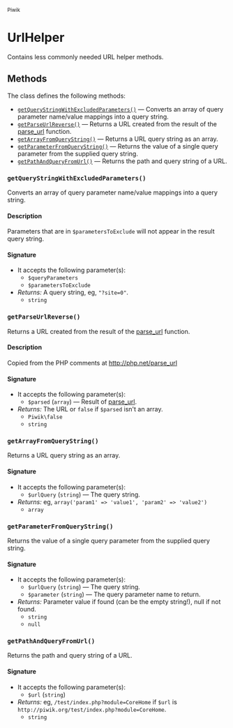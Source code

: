 <small>Piwik</small>

UrlHelper
=========

Contains less commonly needed URL helper methods.

Methods
-------

The class defines the following methods:

- [`getQueryStringWithExcludedParameters()`](#getquerystringwithexcludedparameters) &mdash; Converts an array of query parameter name/value mappings into a query string.
- [`getParseUrlReverse()`](#getparseurlreverse) &mdash; Returns a URL created from the result of the [parse_url](http://php.net/manual/en/function.parse-url.php) function.
- [`getArrayFromQueryString()`](#getarrayfromquerystring) &mdash; Returns a URL query string as an array.
- [`getParameterFromQueryString()`](#getparameterfromquerystring) &mdash; Returns the value of a single query parameter from the supplied query string.
- [`getPathAndQueryFromUrl()`](#getpathandqueryfromurl) &mdash; Returns the path and query string of a URL.

<a name="getquerystringwithexcludedparameters" id="getquerystringwithexcludedparameters"></a>
<a name="getQueryStringWithExcludedParameters" id="getQueryStringWithExcludedParameters"></a>
### `getQueryStringWithExcludedParameters()`

Converts an array of query parameter name/value mappings into a query string.

#### Description

Parameters that are in `$parametersToExclude` will not appear in the result
query string.

#### Signature

- It accepts the following parameter(s):
    - `$queryParameters`
    - `$parametersToExclude`
- _Returns:_ A query string, eg, `"?site=0"`.
    - `string`

<a name="getparseurlreverse" id="getparseurlreverse"></a>
<a name="getParseUrlReverse" id="getParseUrlReverse"></a>
### `getParseUrlReverse()`

Returns a URL created from the result of the [parse_url](http://php.net/manual/en/function.parse-url.php) function.

#### Description

Copied from the PHP comments at http://php.net/parse_url

#### Signature

- It accepts the following parameter(s):
    - `$parsed` (`array`) &mdash; Result of [parse_url](http://php.net/manual/en/function.parse-url.php).
- _Returns:_ The URL or `false` if `$parsed` isn't an array.
    - `Piwik\false`
    - `string`

<a name="getarrayfromquerystring" id="getarrayfromquerystring"></a>
<a name="getArrayFromQueryString" id="getArrayFromQueryString"></a>
### `getArrayFromQueryString()`

Returns a URL query string as an array.

#### Signature

- It accepts the following parameter(s):
    - `$urlQuery` (`string`) &mdash; The query string.
- _Returns:_ eg, `array('param1' => 'value1', 'param2' => 'value2')`
    - `array`

<a name="getparameterfromquerystring" id="getparameterfromquerystring"></a>
<a name="getParameterFromQueryString" id="getParameterFromQueryString"></a>
### `getParameterFromQueryString()`

Returns the value of a single query parameter from the supplied query string.

#### Signature

- It accepts the following parameter(s):
    - `$urlQuery` (`string`) &mdash; The query string.
    - `$parameter` (`string`) &mdash; The query parameter name to return.
- _Returns:_ Parameter value if found (can be the empty string!), null if not found.
    - `string`
    - `null`

<a name="getpathandqueryfromurl" id="getpathandqueryfromurl"></a>
<a name="getPathAndQueryFromUrl" id="getPathAndQueryFromUrl"></a>
### `getPathAndQueryFromUrl()`

Returns the path and query string of a URL.

#### Signature

- It accepts the following parameter(s):
    - `$url` (`string`)
- _Returns:_ eg, `/test/index.php?module=CoreHome` if `$url` is `http://piwik.org/test/index.php?module=CoreHome`.
    - `string`

